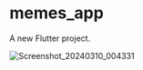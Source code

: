 # memes_app

A new Flutter project.

![Screenshot_20240310_004331](https://github.com/Abhi805153/memes_app/assets/113934072/3e91073b-41d9-4ff6-a5ff-787fb015adfc)
